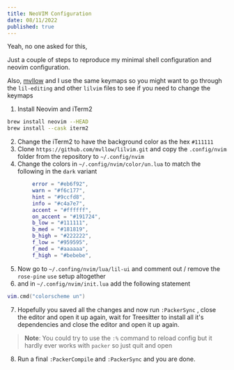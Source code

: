 ```yaml
---
title: NeoVIM Configuration
date: 08/11/2022
published: true
---
```


Yeah, no one asked for this,

Just a couple of steps to reproduce my minimal shell configuration and neovim configuration.

Also, [mvllow](https://mellow.dev) and I use the same keymaps so you might want to go through the
`lil-editing` and other `lilvim` files to see if you need to change the keymaps

1. Install Neovim and iTerm2

```sh
brew install neovim --HEAD
brew install --cask iterm2
```

2. Change the iTerm2 to have the background color as the hex `#111111`
3. Clone `https://github.com/mvllow/lilvim.git` and copy the `.config/nvim` folder from the repository to `~/.config/nvim`
4. Change the colors in `~/.config/nvim/color/un.lua` to match the following in the `dark` variant

```lua
        error = "#eb6f92",
        warn = "#f6c177",
        hint = "#9ccfd8",
        info = "#c4a7e7",
        accent = "#ffffff",
        on_accent = "#191724",
        b_low = "#111111",
        b_med = "#181819",
        b_high = "#222222",
        f_low = "#959595",
        f_med = "#aaaaaa",
        f_high = "#bebebe",
```

5. Now go to `~/.confing/nvim/lua/lil-ui` and comment out / remove the `rose-pine` `use` setup altogether
6. and in `~/.config/nvim/init.lua` add the following statement

```lua
vim.cmd("colorscheme un")
```

7. Hopefully you saved all the changes and now run `:PackerSync` , close the editor and open it up again, wait for Treesitter
   to install all it's dependencies and close the editor and open it up again.

> **Note**: You could try to use the `:%` command to reload config but it hardly ever works with `packer` so just quit and open

8. Run a final `:PackerCompile` and `:PackerSync` and you are done.
